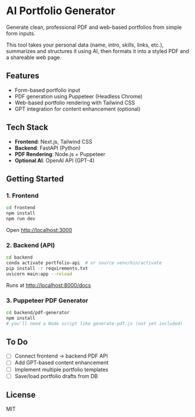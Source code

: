 # AI Portfolio Generator

Generate clean, professional PDF and web-based portfolios from simple form inputs.

This tool takes your personal data (name, intro, skills, links, etc.), summarizes and structures it using AI, then formats it into a styled PDF and a shareable web page.

## Features

- Form-based portfolio input
- PDF generation using Puppeteer (Headless Chrome)
- Web-based portfolio rendering with Tailwind CSS
- GPT integration for content enhancement (optional)

## Tech Stack

- **Frontend**: Next.js, Tailwind CSS  
- **Backend**: FastAPI (Python)  
- **PDF Rendering**: Node.js + Puppeteer  
- **Optional AI**: OpenAI API (GPT-4)

## Getting Started

### 1. Frontend

```bash
cd frontend
npm install
npm run dev
```

Open [http://localhost:3000](http://localhost:3000)

### 2. Backend (API)

```bash
cd backend
conda activate portfolio-api  # or source venv/bin/activate
pip install -r requirements.txt
uvicorn main:app --reload
```

Runs at [http://localhost:8000/docs](http://localhost:8000/docs)

### 3. Puppeteer PDF Generator

```bash
cd backend/pdf-generator
npm install
# you'll need a Node script like generate-pdf.js (not yet included)
```

## To Do

- [ ] Connect frontend → backend PDF API  
- [ ] Add GPT-based content enhancement  
- [ ] Implement multiple portfolio templates  
- [ ] Save/load portfolio drafts from DB

## License

MIT
